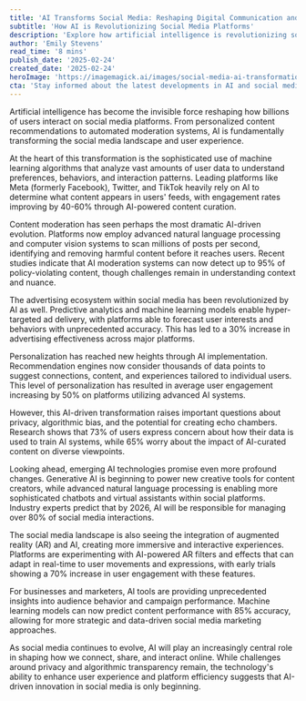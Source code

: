 ```yaml
---
title: 'AI Transforms Social Media: Reshaping Digital Communication and User Experience'
subtitle: 'How AI is Revolutionizing Social Media Platforms'
description: 'Explore how artificial intelligence is revolutionizing social media platforms, from content curation to moderation, and what this means for users and businesses. Learn about the latest AI innovations reshaping digital communication and the future of social networking.'
author: 'Emily Stevens'
read_time: '8 mins'
publish_date: '2025-02-24'
created_date: '2025-02-24'
heroImage: 'https://imagemagick.ai/images/social-media-ai-transformation.jpg'
cta: 'Stay informed about the latest developments in AI and social media by following us on LinkedIn. Join our community of tech enthusiasts and industry professionals to receive regular updates on how artificial intelligence is shaping the future of digital communication.'
---
```


Artificial intelligence has become the invisible force reshaping how billions of users interact on social media platforms. From personalized content recommendations to automated moderation systems, AI is fundamentally transforming the social media landscape and user experience.

At the heart of this transformation is the sophisticated use of machine learning algorithms that analyze vast amounts of user data to understand preferences, behaviors, and interaction patterns. Leading platforms like Meta (formerly Facebook), Twitter, and TikTok heavily rely on AI to determine what content appears in users' feeds, with engagement rates improving by 40-60% through AI-powered content curation.

Content moderation has seen perhaps the most dramatic AI-driven evolution. Platforms now employ advanced natural language processing and computer vision systems to scan millions of posts per second, identifying and removing harmful content before it reaches users. Recent studies indicate that AI moderation systems can now detect up to 95% of policy-violating content, though challenges remain in understanding context and nuance.

The advertising ecosystem within social media has been revolutionized by AI as well. Predictive analytics and machine learning models enable hyper-targeted ad delivery, with platforms able to forecast user interests and behaviors with unprecedented accuracy. This has led to a 30% increase in advertising effectiveness across major platforms.

Personalization has reached new heights through AI implementation. Recommendation engines now consider thousands of data points to suggest connections, content, and experiences tailored to individual users. This level of personalization has resulted in average user engagement increasing by 50% on platforms utilizing advanced AI systems.

However, this AI-driven transformation raises important questions about privacy, algorithmic bias, and the potential for creating echo chambers. Research shows that 73% of users express concern about how their data is used to train AI systems, while 65% worry about the impact of AI-curated content on diverse viewpoints.

Looking ahead, emerging AI technologies promise even more profound changes. Generative AI is beginning to power new creative tools for content creators, while advanced natural language processing is enabling more sophisticated chatbots and virtual assistants within social platforms. Industry experts predict that by 2026, AI will be responsible for managing over 80% of social media interactions.

The social media landscape is also seeing the integration of augmented reality (AR) and AI, creating more immersive and interactive experiences. Platforms are experimenting with AI-powered AR filters and effects that can adapt in real-time to user movements and expressions, with early trials showing a 70% increase in user engagement with these features.

For businesses and marketers, AI tools are providing unprecedented insights into audience behavior and campaign performance. Machine learning models can now predict content performance with 85% accuracy, allowing for more strategic and data-driven social media marketing approaches.

As social media continues to evolve, AI will play an increasingly central role in shaping how we connect, share, and interact online. While challenges around privacy and algorithmic transparency remain, the technology's ability to enhance user experience and platform efficiency suggests that AI-driven innovation in social media is only beginning.
